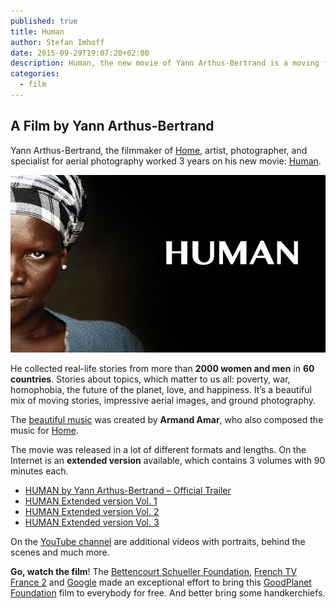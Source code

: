 ```yaml
---
published: true
title: Human
author: Stefan Imhoff
date: 2015-09-29T19:07:20+02:00
description: Human, the new movie of Yann Arthus-Bertrand is a moving film made out of real-life stories from more than 2000 women and men in 60 countries mixed with stunning aerial photography and ground photography.
categories:
  - film
---
```


## A Film by Yann Arthus-Bertrand

Yann Arthus-Bertrand, the filmmaker of [Home](https://youtu.be/jqxENMKaeCU), artist, photographer, and specialist for aerial photography worked 3 years on his new movie: [Human](http://www.human-themovie.org/).

![Human](./human.jpg)

He collected real-life stories from more than **2000 women and men** in **60 countries**. Stories about topics, which matter to us all: poverty, war, homophobia, the future of the planet, love, and happiness. It’s a beautiful mix of moving stories, impressive aerial images, and ground photography.

The [beautiful music](https://open.spotify.com/album/3c3Rjr62DwuQdyUW2P3aZm) was created by **Armand Amar**, who also composed the music for [Home](https://open.spotify.com/album/6xqTKyFLFSdGTzhK75wSRQ).

The movie was released in a lot of different formats and lengths. On the Internet is an **extended version** available, which contains 3 volumes with 90 minutes each.

- [HUMAN by Yann Arthus-Bertrand – Official Trailer](https://youtu.be/0-Retnj3TsA)
- [HUMAN Extended version Vol. 1](https://youtu.be/vdb4XGVTHkE)
- [HUMAN Extended version Vol. 2](https://youtu.be/ShttAt5xtto)
- [HUMAN Extended version Vol. 3](https://youtu.be/w0653vsLSqE)

On the [YouTube channel](https://www.youtube.com/channel/UCJy4nUo1D4R3hlcP8XCLX9Q) are additional videos with portraits, behind the scenes and much more.

**Go, watch the film**! The [Bettencourt Schueller Foundation](https://www.fondationbs.org), [French TV France 2](https://www.france.tv/france-2) and [Google](http://www.google.com/) made an exceptional effort to bring this [GoodPlanet Foundation](https://www.goodplanet.org/) film to everybody for free. And better bring some handkerchiefs.
